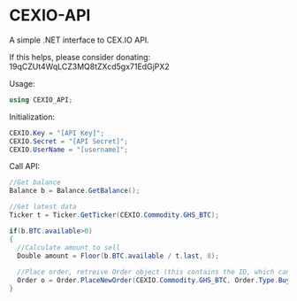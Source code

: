 CEXIO-API
=========

A simple .NET interface to CEX.IO API.

If this helps, please consider donating:
19qCZUt4WqLCZ3MQ8tZXcd5gx71EdGjPX2

Usage:

```csharp
using CEXIO_API;
```

Initialization:
```csharp
CEXIO.Key = "[API Key]";
CEXIO.Secret = "[API Secret]";
CEXIO.UserName = "[username]";
```

Call API:
```csharp
//Get balance
Balance b = Balance.GetBalance();

//Get latest data
Ticker t = Ticker.GetTicker(CEXIO.Commodity.GHS_BTC);

if(b.BTC.available>0)
{
  //Calculate amount to sell
  Double amount = Floor(b.BTC.available / t.last, 8);
  
  //Place order, retreive Order object (this contains the ID, which can be used to cancel the order later)
  Order o = Order.PlaceNewOrder(CEXIO.Commodity.GHS_BTC, Order.Type.Buy, amount, t.last);
}
```

